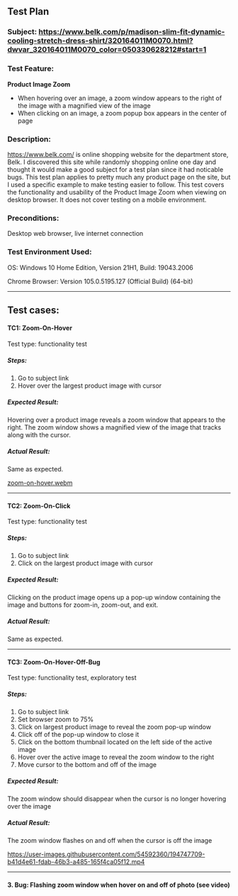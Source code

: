 ## Test Plan
### Subject: https://www.belk.com/p/madison-slim-fit-dynamic-cooling-stretch-dress-shirt/320164011M0070.html?dwvar_320164011M0070_color=050330628212#start=1

### Test Feature: 
**Product Image Zoom**
- When hovering over an image, a zoom window appears to the right of the image with a magnified view of the image
- When clicking on an image, a zoom popup box appears in the center of page

### Description:

https://www.belk.com/ is online shopping website for the department store, Belk. I discovered this site while randomly shopping online one day and thought it would make a good subject for a test plan since it had noticable bugs. This test plan applies to pretty much any product page on the site, but I used a specific example to make testing easier to follow. This test covers the functionality and usability of the Product Image Zoom when viewing on desktop browser. It does not cover testing on a mobile environment. 



### Preconditions:
Desktop web browser, live internet connection

### Test Environment Used: 
OS: Windows 10 Home Edition, Version 21H1, Build: 19043.2006

Chrome Browser: Version 105.0.5195.127 (Official Build) (64-bit)

--- 

## Test cases:

#### TC1: Zoom-On-Hover

Test type: functionality test

##### Steps:
1. Go to subject link
2. Hover over the largest product image with cursor

##### Expected Result:
Hovering over a product image reveals a zoom window that appears to the right. The zoom window shows a magnified view of the image that tracks along with the cursor.

##### Actual Result:
Same as expected.

[zoom-on-hover.webm](https://user-images.githubusercontent.com/54592360/194748045-f028ce33-bc47-4927-bc56-53c4dc3cc12a.webm)

---

#### TC2: Zoom-On-Click

Test type: functionality test

##### Steps:
1. Go to subject link
2. Click on the largest product image with cursor

##### Expected Result:
Clicking on the product image opens up a pop-up window containing the image and buttons for zoom-in, zoom-out, and exit. 

##### Actual Result:
Same as expected.

--- 

#### TC3: Zoom-On-Hover-Off-Bug

Test type: functionality test, exploratory test

##### Steps:
1. Go to subject link
2. Set browser zoom to 75%
3. Click on largest product image to reveal the zoom pop-up window
4. Click off of the pop-up window to close it
5. Click on the bottom thumbnail located on the left side of the active image
6. Hover over the active image to reveal the zoom window to the right
7. Move cursor to the bottom and off of the image

##### Expected Result:
The zoom window should disappear when the cursor is no longer hovering over the image


##### Actual Result:
The zoom window flashes on and off when the cursor is off the image

https://user-images.githubusercontent.com/54592360/194747709-b41d4e61-fdab-46b3-a485-165f4ca05f12.mp4

--- 

#### 3. Bug: Flashing zoom window when hover on and off of photo (see video)



